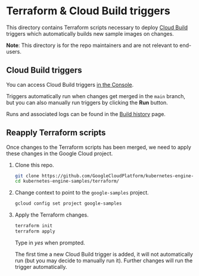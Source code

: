 # Terraform & Cloud Build triggers

This directory contains Terraform scripts necessary to deploy [Cloud Build](https://cloud.google.com/build/) triggers which automatically builds new sample images on changes.

**Note**: This directory is for the repo maintainers and are not relevant to end-users.

## Cloud Build triggers

You can access Cloud Build triggers [in the Console](https://console.cloud.google.com/cloud-build/triggers?project=google-samples).

Triggers automatically run when changes get merged in the `main` branch, but you can also manually run triggers by clicking the **Run** button.

Runs and associated logs can be found in the [Build history](https://console.cloud.google.com/cloud-build/builds?project=google-samples) page.

## Reapply Terraform scripts

Once changes to the Terraform scripts has been merged, we need to apply these changes in the Google Cloud project.

1. Clone this repo.

   ```sh
   git clone https://github.com/GoogleCloudPlatform/kubernetes-engine-samples
   cd kubernetes-engine-samples/terraform/
   ```

2. Change context to point to the `google-samples` project.

   ```sh
   gcloud config set project google-samples
   ```

3. Apply the Terraform changes.

   ```sh
   terraform init
   terraform apply
   ```

   Type in _yes_ when prompted.

   The first time a new Cloud Build trigger is added, it will not automatically run (but you may decide to manually run it). Further changes will run the trigger automatically.
